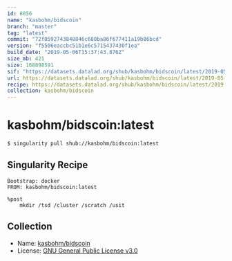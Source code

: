 ```yaml
---
id: 8856
name: "kasbohm/bidscoin"
branch: "master"
tag: "latest"
commit: "72f0592743848846c680ba86f677411a19b86bcd"
version: "f5506eaccbc51b1e6c5715437430f1ea"
build_date: "2019-05-06T15:37:43.876Z"
size_mb: 421
size: 168898591
sif: "https://datasets.datalad.org/shub/kasbohm/bidscoin/latest/2019-05-06-72f05927-f5506eac/f5506eaccbc51b1e6c5715437430f1ea.simg"
url: https://datasets.datalad.org/shub/kasbohm/bidscoin/latest/2019-05-06-72f05927-f5506eac/
recipe: https://datasets.datalad.org/shub/kasbohm/bidscoin/latest/2019-05-06-72f05927-f5506eac/Singularity
collection: kasbohm/bidscoin
---
```


# kasbohm/bidscoin:latest

```bash
$ singularity pull shub://kasbohm/bidscoin:latest
```

## Singularity Recipe

```singularity
Bootstrap: docker
FROM: kasbohm/bidscoin:latest

%post
    mkdir /tsd /cluster /scratch /usit
```

## Collection

 - Name: [kasbohm/bidscoin](https://github.com/kasbohm/bidscoin)
 - License: [GNU General Public License v3.0](https://api.github.com/licenses/gpl-3.0)

